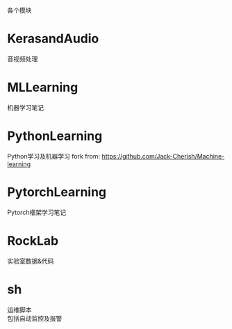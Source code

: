 各个模块
# KerasandAudio  
音视频处理
# MLLearning
机器学习笔记

# PythonLearning
 Python学习及机器学习
 fork from: https://github.com/Jack-Cherish/Machine-learning

# PytorchLearning
Pytorch框架学习笔记

# RockLab
实验室数据&代码

# sh
运维脚本  
包括自动监控及报警

